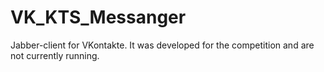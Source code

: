 # VK_KTS_Messanger
Jabber-client for VKontakte.  It was developed for the competition and are not currently running.
